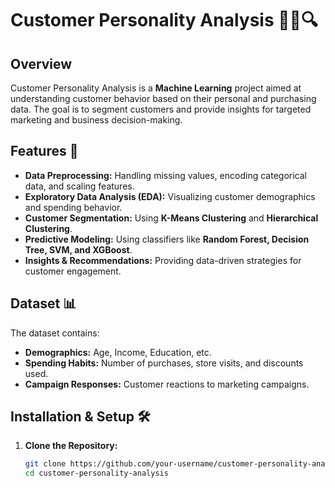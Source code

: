 # Customer Personality Analysis 🧑‍💼🔍

## Overview  
Customer Personality Analysis is a **Machine Learning** project aimed at understanding customer behavior based on their personal and purchasing data. The goal is to segment customers and provide insights for targeted marketing and business decision-making.  

## Features 🚀  
- **Data Preprocessing:** Handling missing values, encoding categorical data, and scaling features.  
- **Exploratory Data Analysis (EDA):** Visualizing customer demographics and spending behavior.  
- **Customer Segmentation:** Using **K-Means Clustering** and **Hierarchical Clustering**.  
- **Predictive Modeling:** Using classifiers like **Random Forest, Decision Tree, SVM, and XGBoost**.  
- **Insights & Recommendations:** Providing data-driven strategies for customer engagement.  

## Dataset 📊  
The dataset contains:  
- **Demographics:** Age, Income, Education, etc.  
- **Spending Habits:** Number of purchases, store visits, and discounts used.  
- **Campaign Responses:** Customer reactions to marketing campaigns.  

## Installation & Setup 🛠  
1. **Clone the Repository:**  
   ```sh
   git clone https://github.com/your-username/customer-personality-analysis.git
   cd customer-personality-analysis
